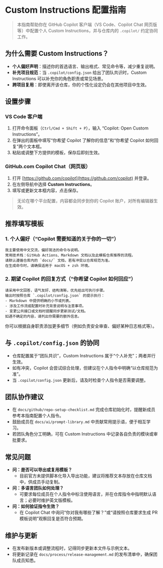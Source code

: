 # Custom Instructions 配置指南

> 本指南帮助你在 GitHub Copilot 客户端（VS Code、Copilot Chat 网页版等）中配置个人 Custom Instructions，并与仓库内的 `.copilot/` 约定协同工作。

## 为什么需要 Custom Instructions？
- **个人偏好声明**：描述你的首选语言、输出格式、常见命令等，减少重复说明。
- **补充项目规范**：当 `.copilot/config.json` 给出了团队共识时，Custom Instructions 可以补充你的角色职责或常见场景。
- **跨项目复用**：即使离开该仓库，你的个性化设定仍会在其他项目中生效。

## 设置步骤
### VS Code 客户端
1. 打开命令面板（`Ctrl/Cmd + Shift + P`），输入 “Copilot: Open Custom Instructions”。
2. 在弹出的面板中填写“你希望 Copilot 了解你的信息”和“你希望 Copilot 如何回复”两个文本框。
3. 粘贴或调整下方提供的模板，保存后即刻生效。

### GitHub.com Copilot Chat（网页版）
1. 打开 [https://github.com/copilot](https://github.com/copilot) 并登录。
2. 在左侧导航中选择 **Custom Instructions**。
3. 填写或更新文本框内容，点击保存。

> 无论在哪个平台配置，内容都会同步到你的 Copilot 账户，对所有编辑器生效。

## 推荐填写模板
### 1. 个人偏好（“Copilot 需要知道的关于你的一切”）
```
我主要使用中文交流，偏好简洁的命令与说明。
常用技术栈：GitHub Actions、Markdown 文档以及此模板仓库推荐的流程。
请默认遵循仓库内的 `docs/` 文档，若有冲突以仓库规范为准。
在生成命令时，请确保适用于 macOS + zsh 环境。
```

### 2. 期望 Copilot 的回复方式（“你希望 Copilot 如何回应”）
```
请采用中文回答，语气友好、结构清晰，优先给出可执行步骤。
输出时按照仓库 `.copilot/config.json` 的提示执行：
- Markdown 中提供明确的小节或列表。
- 涉及工作流或配置时补充背景说明与注意事项。
- 变更公共接口或文档时提醒同步更新测试/文档。
如遇不确定的内容，请列出你需要的额外信息。
```

你可以根据自身职责添加更多细节（例如负责安全审查、偏好某种日志格式等）。

## 与 `.copilot/config.json` 的协同
- 仓库配置属于“团队共识”，Custom Instructions 属于“个人补充”；两者并行生效。
- 如有冲突，Copilot 会尝试综合处理，但建议在个人指令中明确“以仓库规范为准”。
- 当 `.copilot/config.json` 更新后，请及时检查个人指令是否需要调整。

## 团队协作建议
- 在 `docs/github/repo-setup-checklist.md` 完成仓库初始化时，提醒新成员参考本指南配置个人指令。
- 鼓励成员在 `docs/ai/prompt-library.md` 中贡献常用提示语，便于相互学习。
- 若团队角色分工明确，可在 Custom Instructions 中记录各自负责的模块或审批要求。

## 常见问题
- **问：是否可以导出或复用模板？**
  - 目前官方未提供脚本化导入导出功能，建议将推荐文本存放在仓库文档中，供成员手动复制。
- **问：多语言团队如何处理？**
  - 可要求每位成员在个人指令中标注使用语言，并在仓库指令中指明默认语言；必要时维护英文版模板。
- **问：如何验证指令生效？**
  - 在 Copilot Chat 中询问“你对我有哪些了解？”或“请按照仓库要求生成 PR 模板说明”观察回复是否符合预期。

## 维护与更新
- 在发布新版本或调整流程时，记得同步更新本文件与示例文本。
- 将更新记录在 `docs/process/release-management.md` 的发布清单中，确保团队成员知悉。
